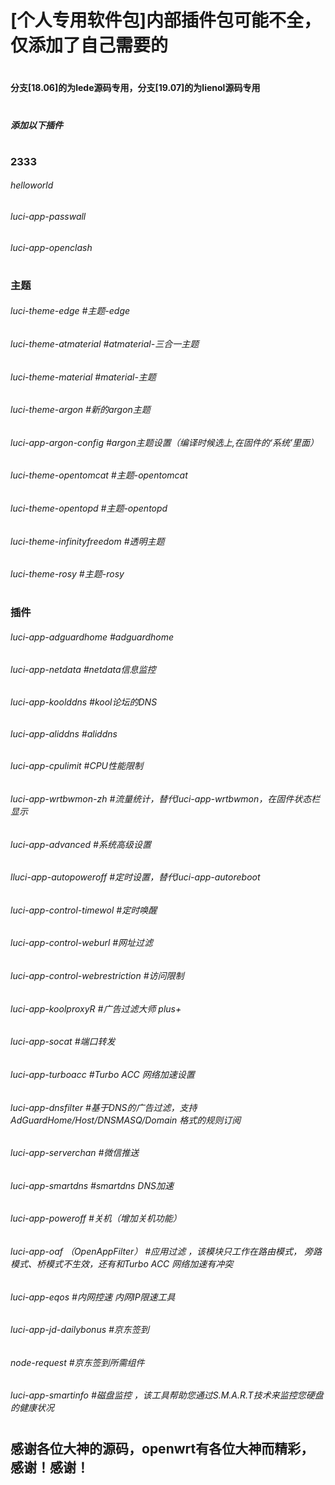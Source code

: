 # [个人专用软件包]内部插件包可能不全，仅添加了自己需要的

#
#### 分支[18.06]的为lede源码专用，分支[19.07]的为lienol源码专用
#

##### 添加以下插件
#

### 2333
###### helloworld
###### luci-app-passwall
###### luci-app-openclash
#
### 主题
###### luci-theme-edge    #主题-edge
###### luci-theme-atmaterial   #atmaterial-三合一主题
###### luci-theme-material   #material-主题
###### luci-theme-argon    #新的argon主题
###### luci-app-argon-config    #argon主题设置（编译时候选上,在固件的‘系统’里面）
###### luci-theme-opentomcat   #主题-opentomcat
###### luci-theme-opentopd   #主题-opentopd
###### luci-theme-infinityfreedom    #透明主题
###### luci-theme-rosy    #主题-rosy
#
###  插件
###### luci-app-adguardhome   #adguardhome
###### luci-app-netdata   #netdata信息监控
###### luci-app-koolddns   #kool论坛的DNS
###### luci-app-aliddns    #aliddns
###### luci-app-cpulimit   #CPU性能限制
###### luci-app-wrtbwmon-zh   #流量统计，替代luci-app-wrtbwmon，在固件状态栏显示
###### luci-app-advanced   #系统高级设置
###### lluci-app-autopoweroff   #定时设置，替代luci-app-autoreboot
###### luci-app-control-timewol   #定时唤醒
###### luci-app-control-weburl   #网址过滤
###### luci-app-control-webrestriction   #访问限制
###### luci-app-koolproxyR   #广告过滤大师 plus+
###### luci-app-socat   #端口转发
###### luci-app-turboacc   #Turbo ACC 网络加速设置
###### luci-app-dnsfilter   #基于DNS的广告过滤，支持 AdGuardHome/Host/DNSMASQ/Domain 格式的规则订阅
###### luci-app-serverchan    #微信推送
###### luci-app-smartdns   #smartdns DNS加速
###### luci-app-poweroff    #关机（增加关机功能）
###### luci-app-oaf （OpenAppFilter）  #应用过滤 ，该模块只工作在路由模式， 旁路模式、桥模式不生效，还有和Turbo ACC 网络加速有冲突
###### luci-app-eqos    #内网控速 内网IP限速工具
###### luci-app-jd-dailybonus    #京东签到
###### node-request    #京东签到所需组件
###### luci-app-smartinfo #磁盘监控 ，该工具帮助您通过S.M.A.R.T技术来监控您硬盘的健康状况


#
#
## 感谢各位大神的源码，openwrt有各位大神而精彩，感谢！感谢！

#

